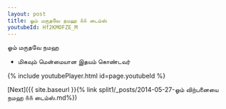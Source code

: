 ```yaml
---
layout: post
title: ஓம் மருதவே நமஹ ௧௧ டைம்ஸ்
youtubeId: Hf2KMOFZE_M
---
```

 
 
 ஓம் மருதவே நமஹ  
 
 -  மிகவும் மென்மையான இதயம் கொண்டவர் 
 
  
 
  
 
 
 
 
 
 


{% include youtubePlayer.html id=page.youtubeId %}
 
[Next]({{ site.baseurl }}{% link  split1/_posts/2014-05-27-ஓம் விற்பனையை நமஹ ௧௧ டைம்ஸ்.md%})
 
